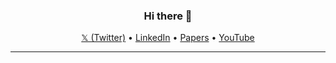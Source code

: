 <h3 align="center">Hi there 👋</h3>

<p align="center">
  <a href="https://twitter.com/keyboardAnt">𝕏 (Twitter)</a> •
  <a href="https://www.linkedin.com/in/nadav-timor/">LinkedIn</a> •
  <a href="https://scholar.google.com/citations?user=HxcS1oYAAAAJ">Papers</a> •
  <a href="https://www.youtube.com/@nadavtimor">YouTube</a>
</p>

---

<!--
**keyboardAnt/keyboardAnt** is a ✨ _special_ ✨ repository because its `README.md` (this file) appears on your GitHub profile.

Here are some ideas to get you started:

- 🔭 I’m currently working on ...
- 🌱 I’m currently learning ...
- 👯 I’m looking to collaborate on ...
- 🤔 I’m looking for help with ...
- 💬 Ask me about ...
- 📫 How to reach me: ...
- 😄 Pronouns: ...
- ⚡ Fun fact: ...
-->

